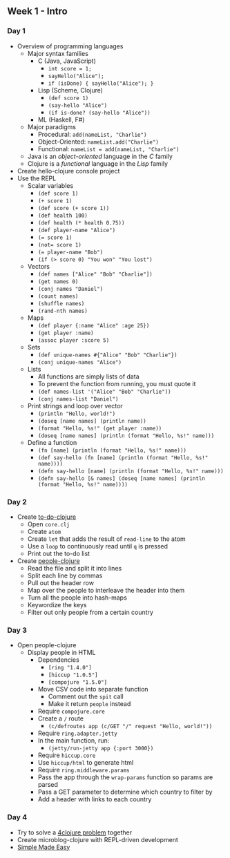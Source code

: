 ## Week 1 - Intro

### Day 1

* Overview of programming languages
  * Major syntax families
    * C (Java, JavaScript)
      * `int score = 1;`
      * `sayHello("Alice");`
      * `if (isDone) { sayHello("Alice"); }`
    * Lisp (Scheme, Clojure)
      * `(def score 1)`
      * `(say-hello "Alice")`
      * `(if is-done? (say-hello "Alice"))`
    * ML (Haskell, F#)
  * Major paradigms
    * Procedural: `add(nameList, "Charlie")`
    * Object-Oriented: `nameList.add("Charlie")`
    * Functional: `nameList = add(nameList, "Charlie")`
  * Java is an *object-oriented* language in the *C* family
  * Clojure is a *functional* language in the *Lisp* family
* Create hello-clojure console project
* Use the REPL
  * Scalar variables
    * `(def score 1)`
    * `(+ score 1)`
    * `(def score (+ score 1))`
    * `(def health 100)`
    * `(def health (* health 0.75))`
    * `(def player-name "Alice")`
    * `(= score 1)`
    * `(not= score 1)`
    * `(= player-name "Bob")`
    * `(if (> score 0) "You won" "You lost")`
  * Vectors
    * `(def names ["Alice" "Bob" "Charlie"])`
    * `(get names 0)`
    * `(conj names "Daniel")`
    * `(count names)`
    * `(shuffle names)`
    * `(rand-nth names)`
  * Maps
    * `(def player {:name "Alice" :age 25})`
    * `(get player :name)`
    * `(assoc player :score 5)`
  * Sets
    * `(def unique-names #{"Alice" "Bob" "Charlie"})`
    * `(conj unique-names "Alice")`
  * Lists
    * All functions are simply lists of data
    * To prevent the function from running, you must quote it
    * `(def names-list '("Alice" "Bob" "Charlie"))`
    * `(conj names-list "Daniel")`
  * Print strings and loop over vector
    * `(println "Hello, world!")`
    * `(doseq [name names] (println name))`
    * `(format "Hello, %s!" (get player :name))`
    * `(doseq [name names] (println (format "Hello, %s!" name)))`
  * Define a function
    * `(fn [name] (println (format "Hello, %s!" name)))`
    * `(def say-hello (fn [name] (println (format "Hello, %s!" name))))`
    * `(defn say-hello [name] (println (format "Hello, %s!" name)))`
    * `(defn say-hello [& names] (doseq [name names] (println (format "Hello, %s!" name))))`

### Day 2

* Create [to-do-clojure](../projects/to-do-clojure)
  * Open `core.clj`
  * Create `atom`
  * Create `let` that adds the result of `read-line` to the atom
  * Use a `loop` to continuously read until `q` is pressed
  * Print out the to-do list
* Create [people-clojure](../projects/people-clojure)
  * Read the file and split it into lines
  * Split each line by commas
  * Pull out the header row
  * Map over the people to interleave the header into them
  * Turn all the people into hash-maps
  * Keywordize the keys
  * Filter out only people from a certain country

### Day 3

* Open people-clojure
  * Display people in HTML
    * Dependencies
      * `[ring "1.4.0"]`
      * `[hiccup "1.0.5"]`
      * `[compojure "1.5.0"]`
    * Move CSV code into separate function
      * Comment out the `spit` call
      * Make it return `people` instead
    * Require `compojure.core`
    * Create a `/` route
      * `(c/defroutes app (c/GET "/" request "Hello, world!"))`
    * Require `ring.adapter.jetty`
    * In the main function, run:
      * `(jetty/run-jetty app {:port 3000})`
    * Require `hiccup.core`
    * Use `hiccup/html` to generate html
    * Require `ring.middleware.params`
    * Pass the app through the `wrap-params` function so params are parsed
    * Pass a GET parameter to determine which country to filter by
    * Add a header with links to each country

### Day 4

* Try to solve a [4clojure problem](https://www.4clojure.com/problem/73) together
* Create microblog-clojure with REPL-driven development
* [Simple Made Easy](http://www.infoq.com/presentations/Simple-Made-Easy)
